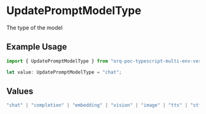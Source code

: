 # UpdatePromptModelType

The type of the model

## Example Usage

```typescript
import { UpdatePromptModelType } from "orq-poc-typescript-multi-env-version/models/operations";

let value: UpdatePromptModelType = "chat";
```

## Values

```typescript
"chat" | "completion" | "embedding" | "vision" | "image" | "tts" | "stt" | "rerank"
```
